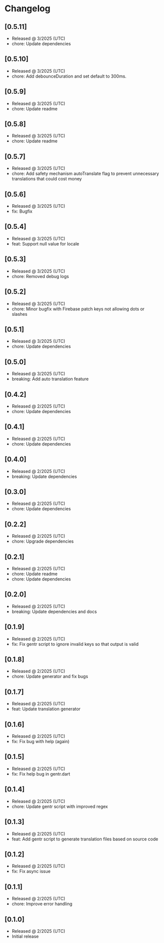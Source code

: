 # Changelog

## [0.5.11]

- Released @ 3/2025 (UTC)
- chore: Update dependencies

## [0.5.10]

- Released @ 3/2025 (UTC)
- chore: Add debounceDuration and set default to 300ms.

## [0.5.9]

- Released @ 3/2025 (UTC)
- chore: Update readme

## [0.5.8]

- Released @ 3/2025 (UTC)
- chore: Update readme

## [0.5.7]

- Released @ 3/2025 (UTC)
- chore: Add safety mechanism autoTranslate flag to prevent unnecessary translations that could cost money

## [0.5.6]

- Released @ 3/2025 (UTC)
- fix: Bugfix

## [0.5.4]

- Released @ 3/2025 (UTC)
- feat: Support null value for locale

## [0.5.3]

- Released @ 3/2025 (UTC)
- chore: Removed debug logs

## [0.5.2]

- Released @ 3/2025 (UTC)
- chore: Minor bugfix with Firebase patch keys not allowing dots or slashes

## [0.5.1]

- Released @ 3/2025 (UTC)
- chore: Update dependencies

## [0.5.0]

- Released @ 3/2025 (UTC)
- breaking: Add auto translation feature

## [0.4.2]

- Released @ 2/2025 (UTC)
- chore: Update dependencies

## [0.4.1]

- Released @ 2/2025 (UTC)
- chore: Update dependencies

## [0.4.0]

- Released @ 2/2025 (UTC)
- breaking: Update dependencies

## [0.3.0]

- Released @ 2/2025 (UTC)
- chore: Update dependencies

## [0.2.2]

- Released @ 2/2025 (UTC)
- chore: Upgrade dependencies

## [0.2.1]

- Released @ 2/2025 (UTC)
- chore: Update readme
- chore: Update dependencies

## [0.2.0]

- Released @ 2/2025 (UTC)
- breaking: Update dependencies and docs

## [0.1.9]

- Released @ 2/2025 (UTC)
- fix: Fix gentr script to ignore invalid keys so that output is valid

## [0.1.8]

- Released @ 2/2025 (UTC)
- chore: Update generator and fix bugs

## [0.1.7]

- Released @ 2/2025 (UTC)
- feat: Update translation generator

## [0.1.6]

- Released @ 2/2025 (UTC)
- fix: Fix bug with help (again)

## [0.1.5]

- Released @ 2/2025 (UTC)
- fix: Fix help bug in gentr.dart

## [0.1.4]

- Released @ 2/2025 (UTC)
- chore: Update gentr script with improved regex

## [0.1.3]

- Released @ 2/2025 (UTC)
- feat: Add gentr script to generate translation files based on source code

## [0.1.2]

- Released @ 2/2025 (UTC)
- fix: Fix async issue

## [0.1.1]

- Released @ 2/2025 (UTC)
- chore: Improve error handling

## [0.1.0]

- Released @ 2/2025 (UTC)
- Initial release
